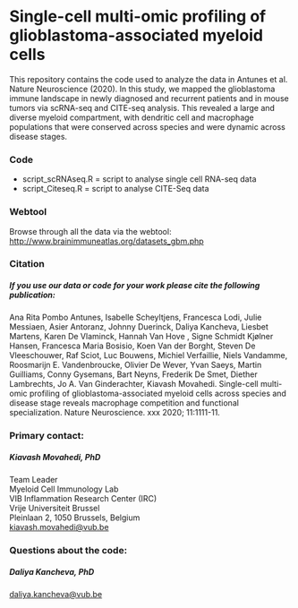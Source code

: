 # Single-cell multi-omic profiling of glioblastoma-associated myeloid cells
This repository contains the code used to analyze the data in Antunes et al. Nature Neuroscience (2020).  In this study, we mapped the glioblastoma immune landscape in newly diagnosed and recurrent patients and in mouse tumors via scRNA-seq and CITE-seq analysis. This revealed a large and diverse myeloid compartment, with dendritic cell and macrophage populations that were conserved across species and were dynamic across disease stages.

### Code
- script_scRNAseq.R = script to analyse single cell RNA-seq data
- script_Citeseq.R = script to analyse CITE-Seq data

### Webtool
Browse through all the data via the webtool: http://www.brainimmuneatlas.org/datasets_gbm.php

### Citation
##### If you use our data or code for your work please cite the following publication:
Ana Rita Pombo Antunes, Isabelle Scheyltjens, Francesca Lodi, Julie Messiaen, Asier Antoranz, Johnny Duerinck, Daliya Kancheva, Liesbet Martens, Karen De Vlaminck, Hannah Van Hove , Signe Schmidt Kjølner Hansen, Francesca Maria Bosisio, Koen Van der Borght, Steven De Vleeschouwer, Raf Sciot, Luc Bouwens, Michiel Verfaillie, Niels Vandamme, Roosmarijn E. Vandenbroucke, Olivier De Wever, Yvan Saeys, Martin Guilliams, Conny Gysemans, Bart Neyns, Frederik De Smet, Diether Lambrechts, Jo A. Van Ginderachter, Kiavash Movahedi. Single-cell multi-omic profiling of glioblastoma-associated myeloid cells across species and disease stage reveals macrophage competition and functional specialization. Nature Neuroscience. xxx 2020; 11:1111-11.

### Primary contact: 
##### Kiavash Movahedi, PhD 
Team Leader\
Myeloid Cell Immunology Lab\
VIB Inflammation Research Center (IRC)\
Vrije Universiteit Brussel\
Pleinlaan 2, 1050 Brussels, Belgium\
kiavash.movahedi@vub.be

### Questions about the code: 
##### Daliya Kancheva, PhD
daliya.kancheva@vub.be
